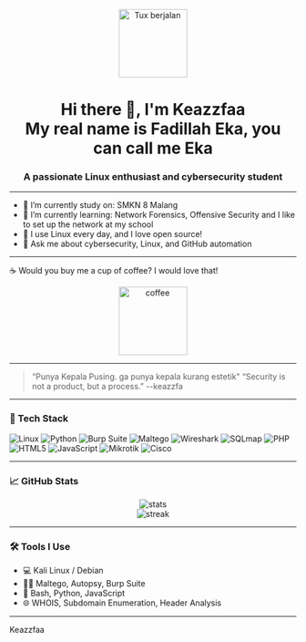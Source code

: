 <p align="center">
  <img src="https://raw.githubusercontent.com/khwang8/tux-walk/main/tux-walk.gif" width="120" alt="Tux berjalan">
</p>

<h1 align="center">
  Hi there 👋, I'm Keazzfaa  
  <br>
  My real name is Fadillah Eka, you can call me Eka
</h1>

<h3 align="center">A passionate Linux enthusiast and cybersecurity student</h3>

---

- 🔭 I’m currently study on: SMKN 8 Malang  
- 🌱 I’m currently learning: Network Forensics, Offensive Security and I like to set up the network at my school  
- 🐧 I use Linux every day, and I love open source!  
- 💬 Ask me about cybersecurity, Linux, and GitHub automation  

---

☕ Would you buy me a cup of coffee? I would love that!  
<p align="center">
  <a href="https://gofood.co.id/malang/restaurant/kopi-studio-24-blimbing-c1e4c198-7f03-493f-a1ac-e3ea9bbc6de5" target="_blank" rel="noopener noreferrer">
    <img src="https://img.shields.io/badge/Coffee-6f4e37?style=for-the-badge&logo=coffeescript&logoColor=white" alt="coffee" width="120" />
  </a>
</p>

---

> “Punya Kepala Pusing. ga punya kepala kurang estetik"
> “Security is not a product, but a process.” --keazzfa

---
### 🚀 Tech Stack
![Linux](https://img.shields.io/badge/Linux-FCC624?style=for-the-badge&logo=linux&logoColor=black)
![Python](https://img.shields.io/badge/Python-3776AB?style=for-the-badge&logo=python&logoColor=white)
![Burp Suite](https://img.shields.io/badge/Burp%20Suite-ff6600?style=for-the-badge&logo=burp-suite&logoColor=white)
![Maltego](https://img.shields.io/badge/Maltego-003366?style=for-the-badge&logo=maltego&logoColor=white)
![Wireshark](https://img.shields.io/badge/Wireshark-009999?style=for-the-badge&logo=wireshark&logoColor=white)
![SQLmap](https://img.shields.io/badge/SQLmap-ff6c37?style=for-the-badge)
![PHP](https://img.shields.io/badge/PHP-777bb4?style=for-the-badge&logo=php&logoColor=white)
![HTML5](https://img.shields.io/badge/HTML5-e34f26?style=for-the-badge&logo=html5&logoColor=white)
![JavaScript](https://img.shields.io/badge/JavaScript-f7df1e?style=for-the-badge&logo=javascript&logoColor=black)
![Mikrotik](https://img.shields.io/badge/Mikrotik-ffcc00?style=for-the-badge)
![Cisco](https://img.shields.io/badge/Cisco-1ba0dc?style=for-the-badge)

---

### 📈 GitHub Stats

<p align="center">
  <img src="https://github-readme-stats.vercel.app/api?username=Keazzfaa&show_icons=true&theme=tokyonight" alt="stats"/>
  <br>
  <img src="https://github-readme-streak-stats.herokuapp.com/?user=Keazzfaa&theme=tokyonight" alt="streak"/>
</p>

---

### 🛠️ Tools I Use
- 💻 Kali Linux / Debian
- 🕵️‍♂️ Maltego, Autopsy, Burp Suite
- 📜 Bash, Python, JavaScript
- 🌐 WHOIS, Subdomain Enumeration, Header Analysis

---
Keazzfaa
